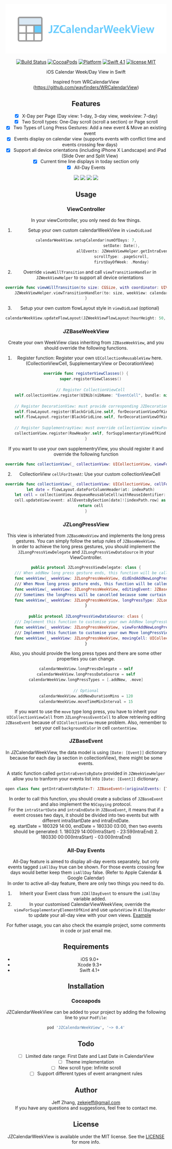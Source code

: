 <p><center><img src="https://github.com/Tobaloidee/JZCalendarWeekView/blob/master/Screenshots/logotype.png"</center></p>

[![Build Status](https://travis-ci.org/zjfjack/JZCalendarWeekView.svg?branch=master)](https://travis-ci.org/zjfjack/JZCalendarWeekView)
[![CocoaPods](https://img.shields.io/cocoapods/v/JZCalendarWeekView.svg)](https://cocoapods.org/pods/JZCalendarWeekView)
[![Platform](https://img.shields.io/cocoapods/p/JZCalendarWeekView.svg?style=flat)](https://github.com/zjfjack/JZCalendarWeekView)
[![Swift 4.1](https://img.shields.io/badge/Swift-4.1-orange.svg?style=flat)](https://developer.apple.com/swift/)
[![license MIT](https://img.shields.io/cocoapods/l/JZCalendarWeekView.svg)](http://opensource.org/licenses/MIT)

iOS Calendar Week/Day View in Swift

Inspired from WRCalendarView (https://github.com/wayfinders/WRCalendarView)

## Features

- [x] X-Day per Page (Day view: 1-day, 3-day view, weekview: 7-day)
- [x] Two Scroll types: One-Day scroll (scroll a section) or Page scroll
- [x] Two Types of Long Press Gestures: Add a new event & Move an existing event
- [x] Events display on calendar view (supports events with conflict time and events crossing few days)
- [x] Support all device orientations (including iPhone X Landscape) and iPad (Slide Over and Split View)
- [x] Current time line displays in today section only
- [x] All-Day Events

<img src="https://raw.githubusercontent.com/zjfjack/JZCalendarWeekView/master/Screenshots/numOfDays.gif" width="210"/> <img src="https://raw.githubusercontent.com/zjfjack/JZCalendarWeekView/master/Screenshots/longPress.gif" width="210"/> <img src="https://raw.githubusercontent.com/zjfjack/JZCalendarWeekView/master/Screenshots/scrollType.gif" width="210"/> <img src="https://raw.githubusercontent.com/zjfjack/JZCalendarWeekView/master/Screenshots/all-day.gif" width="210"/>

## Usage

### ViewController

In your viewController, you only need do few things.

1. Setup your own custom calendarWeekView in `viewDidLoad`
```swift
calendarWeekView.setupCalendar(numOfDays: 7,
                               setDate: Date(),
                               allEvents: JZWeekViewHelper.getIntraEventsByDate(originalEvents: events),
                               scrollType: .pageScroll,
                               firstDayOfWeek: .Monday)
```
2. Override `viewWillTransition` and call `viewTransitionHandler` in `JZWeekViewHelper` to support all device orientations
```swift
override func viewWillTransition(to size: CGSize, with coordinator: UIViewControllerTransitionCoordinator) {
    JZWeekViewHelper.viewTransitionHandler(to: size, weekView: calendarWeekView)
}
```
3. Setup your own custom flowLayout style in `viewDidLoad` (optional)
```swift
calendarWeekView.updateFlowLayout(JZWeekViewFlowLayout(hourHeight: 50, rowHeaderWidth: 50, columnHeaderHeight: 50, hourGridDivision: JZHourGridDivision.noneDiv))
```

### JZBaseWeekView

Create your own WeekView class inheriting from `JZBaseWeekView`, and you should override the following functions.

1. Register function: Register your own  `UICollectionReusableView` here. (CollectionViewCell, SupplementaryView or  DecorationView)

```swift
override func registerViewClasses() {
    super.registerViewClasses()

    // Register CollectionViewCell
    self.collectionView.register(UINib(nibName: "EventCell", bundle: nil), forCellWithReuseIdentifier: "EventCell")

    // Register DecorationView: must provide corresponding JZDecorationViewKinds
    self.flowLayout.register(BlackGridLine.self, forDecorationViewOfKind: JZDecorationViewKinds.verticalGridline)
    self.flowLayout.register(BlackGridLine.self, forDecorationViewOfKind: JZDecorationViewKinds.horizontalGridline)

    // Register SupplementrayView: must override collectionView viewForSupplementaryElementOfKind
    collectionView.register(RowHeader.self, forSupplementaryViewOfKind: JZSupplementaryViewKinds.rowHeader, withReuseIdentifier: "RowHeader")
}
```
If you want to use your own supplementryView, you should register it and override the following function

```swift
override func collectionView(_ collectionView: UICollectionView, viewForSupplementaryElementOfKind kind: String, at indexPath: IndexPath) -> UICollectionReusableView
```
2. CollectionView `cellForItemAt`: Use your custom collectionViewCell

```swift
override func collectionView(_ collectionView: UICollectionView, cellForItemAt indexPath: IndexPath) -> UICollectionViewCell {
    let date = flowLayout.dateForColumnHeader(at: indexPath)
    let cell = collectionView.dequeueReusableCell(withReuseIdentifier: EventCell.className, for: indexPath) as! EventCell
    cell.updateView(event: allEventsBySection[date]![indexPath.row] as! Event)
    return cell
}
```

### JZLongPressView

This view is inheriated from `JZBaseWeekView` and implements the long press gestures. You can simply follow the setup rules of `JZBaseWeekView`. <br />
In order to achieve the long press gestures, you should implement the `JZLongPressViewDelegate` and `JZLongPressViewDataSource` in your ViewController.

```swift
public protocol JZLongPressViewDelegate: class {
    /// When addNew long press gesture ends, this function will be called.
    func weekView(_ weekView: JZLongPressWeekView, didEndAddNewLongPressAt startDate: Date)
    /// When Move long press gesture ends, this function will be called.
    func weekView(_ weekView: JZLongPressWeekView, editingEvent: JZBaseEvent, didEndMoveLongPressAt startDate: Date)
    /// Sometimes the longPress will be cancelled because some curtain reason.
    func weekView(_ weekView: JZLongPressWeekView, longPressType: JZLongPressWeekView.LongPressType, didCancelLongPressAt startDate: Date)
}

public protocol JZLongPressViewDataSource: class {
    /// Implement this function to customise your own AddNew longPressView
    func weekView(_ weekView: JZLongPressWeekView, viewForAddNewLongPressAt startDate: Date) -> UIView
    /// Implement this function to customise your own Move longPressView
    func weekView(_ weekView: JZLongPressWeekView, movingCell: UICollectionViewCell, viewForMoveLongPressAt startDate: Date) -> UIView
}
```
Also, you should provide the long press types and there are some other properties you can change.

```swift 
calendarWeekView.longPressDelegate = self
calendarWeekView.longPressDataSource = self
calendarWeekView.longPressTypes = [.addNew, .move]

// Optional
calendarWeekView.addNewDurationMins = 120
calendarWeekView.moveTimeMinInterval = 15
```
If you want to use the `move` type long press, you have to inherit your `UICollectionViewCell` from `JZLongPressEventCell` to allow retrieving editing `JZBaseEvent` because of `UICollectionView` reuse problem. Also, remember to set your cell `backgroundColor` in cell `contentView`.

### JZBaseEvent

In JZCalendarWeekView, the data model is using `[Date: [Event]]` dictionary because for each day (a section in collectionView), there might be some events. <br />

A static function called `getIntraEventsByDate` provided in `JZWeekViewHelper` allow you to tranform your events list into `[Date: [Event]]` dictionary.
```swift 
open class func getIntraEventsByDate<T: JZBaseEvent>(originalEvents: [T]) -> [Date: [T]]
```
In order to call this function, you should create a subclass of `JZBaseEvent` and also implement the `NSCopying` protocol. <br />
For the `intraStartDate` and `intraEndDate` in `JZBaseEvent`, it means that if a event crosses two days, it should be divided into two events but with different intraStartDate and intraEndDate. <br />
eg. startDate = 180329 14:00, endDate = 180330 03:00, then two events should be generated: 1. 180329 14:00(IntraStart) - 23:59(IntraEnd) 2. 180330 00:00(IntraStart) - 03:00(IntraEnd)


### All-Day Events

All-Day feature is aimed to display all-day events separately, but only events tagged `isAllDay` true can be shown. For those events crossing few days would better keep them `isAllDay` false. (Refer to Apple Calendar & Google Calendar)<br />
In order to active all-day feature, there are only two things you need to do.

1. Inherit your Event class from `JZAllDayEvent` to ensure the `isAllDay` variable added.
2. In your customised CalendarViewWeekView, override the `viewForSupplementaryElementOfKind` and use `updateView` in `AllDayHeader` to update your all-day view with your own views. [Example](Example/JZCalendarWeekViewExample/Source/LongPressViews/LongPressWeekView.swift)


For futher usage, you can also check the example project, some comments in code or just email me.<br />

## Requirements

- iOS 9.0+
- Xcode 9.3+
- Swift 4.1+

## Installation

### Cocoapods
JZCalendarWeekView can be added to your project by adding the following line to your `Podfile`:

```ruby
pod 'JZCalendarWeekView', '~> 0.4'
```

## Todo

- [ ] Limited date range: First Date and Last Date in CalendarView
- [ ] Theme implementation
- [ ] New scroll type: Infinite scroll
- [ ] Support different types of event arrangment rules

## Author

Jeff Zhang, zekejeff@gmail.com </br>
If you have any questions and suggestions, feel free to contact me.

## License

JZCalendarWeekView is available under the MIT license. See the [LICENSE](https://github.com/zjfjack/JZCalendarWeekView/blob/master/LICENSE)  for more info.



